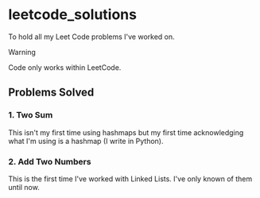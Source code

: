 # leetcode_solutions
To hold all my Leet Code problems I've worked on.

> [!WARNING]
> Code only works within LeetCode.


## Problems Solved

### 1. Two Sum
This isn't my first time using hashmaps but my first time acknowledging what I'm using is a hashmap (I write in Python).

### 2. Add Two Numbers
This is the first time I've worked with Linked Lists. I've only known of them until now.

